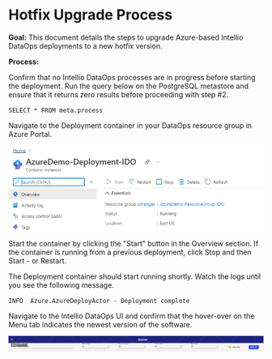 # Hotfix Upgrade Process

**Goal:** This document details the steps to upgrade Azure-based Intellio DataOps deployments to a new hotfix version.

**Process:**

Confirm that no Intellio DataOps processes are in progress before starting the deployment. Run the query below on the PostgreSQL metastore and ensure that it returns zero results before proceeding with step #2.

```
SELECT * FROM meta.process
```

Navigate to the Deployment container in your DataOps resource group in Azure Portal.

![](<../../../.gitbook/assets/image (371).png>)

Start the container by clicking the "Start" button in the Overview section. If the container is running from a previous deployment, click Stop and then Start - or Restart.

The Deployment container should start running shortly. Watch the logs until you see the following message.

```
INFO  Azure.AzureDeployActor - Deployment complete
```

Navigate to the Intellio DataOps UI and confirm that the hover-over on the Menu tab indicates the newest version of the software.

![](<../../../.gitbook/assets/image (325) (1) (1).png>)





